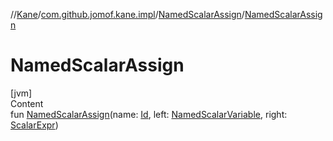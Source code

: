 //[Kane](../../index.md)/[com.github.jomof.kane.impl](../index.md)/[NamedScalarAssign](index.md)/[NamedScalarAssign](-named-scalar-assign.md)



# NamedScalarAssign  
[jvm]  
Content  
fun [NamedScalarAssign](-named-scalar-assign.md)(name: [Id](../index.md#%5Bcom.github.jomof.kane.impl%2FId%2F%2F%2FPointingToDeclaration%2F%5D%2FClasslikes%2F-931635057), left: [NamedScalarVariable](../-named-scalar-variable/index.md), right: [ScalarExpr](../-scalar-expr/index.md))  



